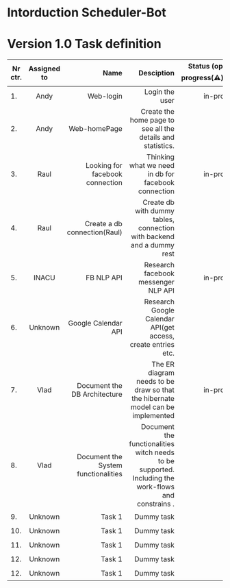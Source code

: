 # Intorduction Scheduler-Bot


# Version 1.0 Task definition 


| Nr ctr.  |               Assigned to      |                 Name                           | Desciption                                                                |  Status (open(:hourglass:)/in-progress(:warning:)/done(:heavy_check_mark:) |
| -------- |:------------------------------:| ----------------------------------------------:| -------------------------------------------------------------------------:|---------------------------------------------------------------------------:|
| 1.       |          Andy                  | Web-login                     | Login the user                                      | in-progress(:warning:)                                                          |
| 2.       |         Andy                   | Web-homePage                       | Create the home page to see all the details and statistics.                                    | open :hourglass:                                                          |
| 3.       |         Raul                   | Looking for facebook connection           | Thinking what we need in db for facebook connection   | in-progress(:warning:)                                                          |
| 4.       |         Raul                   | Create a db connection(Raul)                        | Create db with dummy tables, connection with backend and a dummy rest                                       | open :hourglass:                                                          |
| 5.       |         INACU                  | FB NLP API                        | Research facebook messenger NLP API                                     | in-progress(:warning:)                                                          |
| 6.       |         Unknown                | Google Calendar API                        | Research Google Calendar API(get access, create entries etc.                                      | open :hourglass:                                                          |
| 7.       |         Vlad                   | Document the DB Architecture                       | The ER diagram needs to be draw so that the hibernate model can be implemented           | in-progress(:warning:)                                                         |
| 8.       |         Vlad                   | Document the System functionalities                       | Document the functionalities witch needs to be supported. Including the work-flows and constrains . | open :hourglass:                                                          |
| 9.       |         Unknown                | Task 1                        | Dummy task                                      | open :hourglass:                                                          |
| 10.       |         Unknown               | Task 1                        | Dummy task                                      | open :hourglass:                                                          |
| 11.       |         Unknown               | Task 1                        | Dummy task                                      | open :hourglass:                                                          |
| 12.       |         Unknown               | Task 1                        | Dummy task                                      | open :hourglass:                                                          |
| 12.       |         Unknown               | Task 1                        | Dummy task                                      | open :hourglass:                                                          |
